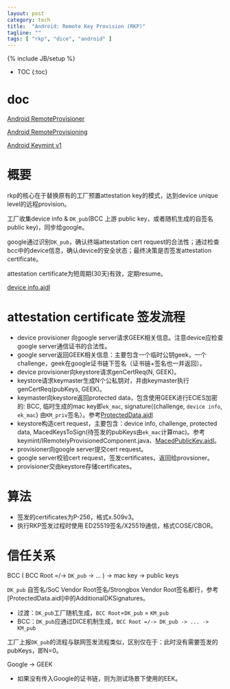 ```yaml
---
layout: post
category: tech
title:  "Android: Remote Key Provision (RKP)"
tagline: ""
tags: [ "rkp", "dice", "android" ] 
---
```

{% include JB/setup %}

* TOC
{:toc}

# doc

[Android RemoteProvisioner](https://cs.android.com/android/platform/superproject/+/master:packages/apps/RemoteProvisioner/src/com/android/remoteprovisioner/)

[Android RemoteProvisioning](https://cs.android.com/android/platform/superproject/+/master:out/soong/.intermediates/system/security/keystore2/aidl/android.security.remoteprovisioning-java-source/gen/android/security/remoteprovisioning/)

[Android Keymint v1](https://cs.android.com/android/platform/superproject/+/master:out/soong/.intermediates/hardware/interfaces/security/keymint/aidl/android.hardware.security.keymint-V1-java-source/gen/android/hardware/security/keymint/)

# 概要

rkp的核心在于替换原有的工厂预置attestation key的模式，达到device unique level的远程provision。

工厂收集device info & `DK_pub`(BCC 上游 public key，或者随机生成的自签名public key)，同步给google。

google通过识别`DK_pub`，确认终端attestation cert request的合法性；通过检查bcc中的device信息，确认device的安全状态；最终决策是否签发attestation certificate。

attestation certificate为短周期(30天)有效，定期resume。

[device info.aidl](https://cs.android.com/android/platform/superproject/+/master:hardware/interfaces/security/keymint/aidl/android/hardware/security/keymint/DeviceInfo.aidl)

# attestation certificate 签发流程

- device provisioner 向google server请求GEEK相关信息。注意device应检查google server通信证书的合法性。
- google server返回GEEK相关信息：主要包含一个临时公钥geek，一个challenge，geek在google证书链下签名（证书链+签名也一并返回）。
- device provisioner向keystore请求genCertReq(N, GEEK)。
- keystore请求keymaster生成N个公私钥对，并由keymaster执行genCertReq(pubKeys, GEEK)。
- keymaster向keystore返回protected data，包含使用GEEK进行ECIES加密的: BCC, 临时生成的mac key即`ek_mac`, signature({challenge, `device info`, `ek_mac`} 由`KM_priv`签名）。参考[ProtectedData.aidl](https://cs.android.com/android/platform/superproject/+/master:hardware/interfaces/security/keymint/aidl/android/hardware/security/keymint/ProtectedData.aidl)
- keystore构造cert request，主要包含：device info, challenge, protected data, MacedKeysToSign(待签发的pubKeys由`ek_mac`计算mac)。参考keymint/IRemotelyProvisionedComponent.java、[MacedPublicKey.aidl](https://cs.android.com/android/platform/superproject/+/master:hardware/interfaces/security/keymint/aidl/android/hardware/security/keymint/MacedPublicKey.aidl)。
- provisioner向google server提交cert request。
- google server校验cert request，签发certificates，返回给provsioner。
- provisioner交由keystore存储certificates。

# 算法

- 签发的certificates为P-256，格式x.509v3。
- 执行RKP签发过程时使用 ED25519签名/X25519通信，格式COSE/CBOR。

# 信任关系

BCC ( BCC Root =/-> `DK_pub` -> ... ) -> mac key -> public keys 

`DK_pub` 自签名/SoC Vendor Root签名/Strongbox Vendor Root签名都行，参考[ProtectedData.aidl]中的AdditionalDKSignatures。

- 过渡：`DK_pub`工厂随机生成，`BCC Root`=`DK_pub` = `KM_pub`
- BCC：`DK_pub`应通过DICE机制生成，`BCC Root =/-> DK_pub -> ... -> KM_pub`

工厂上报`DK_pub`的流程与联网签发流程类似，区别仅在于：此时没有需要签发的pubKeys，即N=0。

Google -> GEEK
- 如果没有传入Google的证书链，则为测试场景下使用的EEK。
